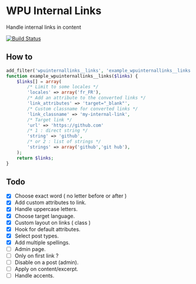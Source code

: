 # WPU Internal Links

Handle internal links in content

[![Build Status](https://travis-ci.org/WordPressUtilities/wpuinternallinks.svg?branch=master)](https://travis-ci.org/WordPressUtilities/wpuinternallinks)

## How to

```php
add_filter('wpuinternallinks__links', 'example_wpuinternallinks__links', 10, 1);
function example_wpuinternallinks__links($links) {
    $links[] = array(
        /* Limit to some locales */
        'locales' => array('fr_FR'),
        /* Add an attribute to the converted links */
        'link_attributes' => 'target="_blank"',
        /* Custom classname for converted links */
        'link_classname' => 'my-internal-link',
        /* Target link */
        'url' => 'https://github.com'
        /* 1 : direct string */
        'string' => 'github',
        /* or 2 : list of strings */
        'strings' => array('github','git hub'),
    );
    return $links;
}
```

## Todo

* [x] Choose exact word ( no letter before or after )
* [x] Add custom attributes to link.
* [x] Handle uppercase letters.
* [x] Choose target language.
* [x] Custom layout on links ( class )
* [x] Hook for default attributes.
* [x] Select post types.
* [x] Add multiple spellings.
* [ ] Admin page.
* [ ] Only on first link ?
* [ ] Disable on a post (admin).
* [ ] Apply on content/excerpt.
* [ ] Handle accents.
